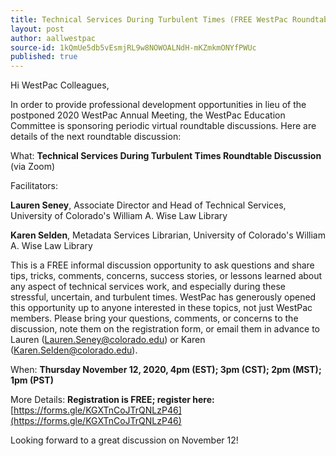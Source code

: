 ```yaml
---
title: Technical Services During Turbulent Times (FREE WestPac Roundtable Discussion)
layout: post
author: aallwestpac
source-id: 1kQmUe5db5vEsmjRL9w8NOWOALNdH-mKZmkmONYfPWUc
published: true
---
```

Hi WestPac Colleagues,

In order to provide professional development opportunities in lieu of the postponed 2020 WestPac Annual Meeting, the WestPac Education Committee is sponsoring periodic virtual roundtable discussions. Here are details of the next roundtable discussion:

What:  **Technical Services During Turbulent Times Roundtable Discussion** (via Zoom)

Facilitators:

**Lauren Seney**, Associate Director and Head of Technical Services, University of Colorado's William A. Wise Law Library

**Karen Selden**, Metadata Services Librarian, University of Colorado's William A. Wise Law Library

This is a FREE informal discussion opportunity to ask questions and share tips, tricks, comments, concerns, success stories, or lessons learned about any aspect of technical services work, and especially during these stressful, uncertain, and turbulent times. WestPac has generously opened this opportunity up to anyone interested in these topics, not just WestPac members. Please bring your questions, comments, or concerns to the discussion, note them on the registration form, or email them in advance to Lauren ([Lauren.Seney@colorado.edu](mailto:Lauren.Seney@colorado.edu)) or Karen ([Karen.Selden@colorado.edu](mailto:Karen.Selden@colorado.edu)).

When: **Thursday November 12, 2020, 4pm (EST); 3pm (CST); 2pm (MST); 1pm (PST)**

More Details:  **Registration is FREE; register here:** [https://forms.gle/KGXTnCoJTrQNLzP46](https://forms.gle/KGXTnCoJTrQNLzP46)

Looking forward to a great discussion on November 12!


